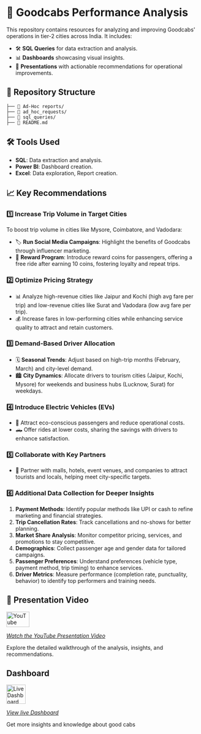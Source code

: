 # 🚖 Goodcabs Performance Analysis

This repository contains resources for analyzing and improving Goodcabs' operations in tier-2 cities across India. It includes:

- 🛠️ **SQL Queries** for data extraction and analysis.
- 📊 **Dashboards** showcasing visual insights.
- 📑 **Presentations** with actionable recommendations for operational improvements.

## 📁 Repository Structure
```
├── 📂 Ad-Hoc reports/          
├── 📂 ad_hoc_requests/                  
├── 📂 sql_queries/             
├── 📄 README.md                     
```

## 🛠️ Tools Used
- **SQL**: Data extraction and analysis.
- **Power BI**: Dashboard creation.
- **Excel**: Data exploration, Report creation.

## 📈 Key Recommendations

### 1️⃣ Increase Trip Volume in Target Cities
To boost trip volume in cities like Mysore, Coimbatore, and Vadodara:
- 🏷️ **Run Social Media Campaigns**: Highlight the benefits of Goodcabs through influencer marketing.
- 🎁 **Reward Program**: Introduce reward coins for passengers, offering a free ride after earning 10 coins, fostering loyalty and repeat trips.

### 2️⃣ Optimize Pricing Strategy
- 📊 Analyze high-revenue cities like Jaipur and Kochi (high avg fare per trip) and low-revenue cities like Surat and Vadodara (low avg fare per trip).
- 💰 Increase fares in low-performing cities while enhancing service quality to attract and retain customers.

### 3️⃣ Demand-Based Driver Allocation
- 🗓️ **Seasonal Trends**: Adjust based on high-trip months (February, March) and city-level demand.
- 🏙️ **City Dynamics**: Allocate drivers to tourism cities (Jaipur, Kochi, Mysore) for weekends and business hubs (Lucknow, Surat) for weekdays.

### 4️⃣ Introduce Electric Vehicles (EVs)
- 🌱 Attract eco-conscious passengers and reduce operational costs.
- 🛻 Offer rides at lower costs, sharing the savings with drivers to enhance satisfaction.

### 5️⃣ Collaborate with Key Partners
- 🏨 Partner with malls, hotels, event venues, and companies to attract tourists and locals, helping meet city-specific targets.

### 6️⃣ Additional Data Collection for Deeper Insights
1. **Payment Methods**: Identify popular methods like UPI or cash to refine marketing and financial strategies.
2. **Trip Cancellation Rates**: Track cancellations and no-shows for better planning.
3. **Market Share Analysis**: Monitor competitor pricing, services, and promotions to stay competitive.
4. **Demographics**: Collect passenger age and gender data for tailored campaigns.
5. **Passenger Preferences**: Understand preferences (vehicle type, payment method, trip timing) to enhance services.
6. **Driver Metrics**: Measure performance (completion rate, punctuality, behavior) to identify top performers and training needs.

## 🎥 Presentation Video
<a href="https://www.youtube.com/your-video-link" target="_blank">
  <img src="https://upload.wikimedia.org/wikipedia/commons/4/42/YouTube_icon_%282013-2017%29.png" alt="YouTube Presentation Video" width="60" height="40">

_[Watch the YouTube Presentation Video](https://www.youtue.com/yur-vido-lik)_
  
Explore the detailed walkthrough of the analysis, insights, and recommendations.

## Dashboard
<a href="https://www.youtube.com/your-video-link" target="_blank">
  <img src="https://img.icons8.com/?size=100&id=3sGOUDo9nJ4k&format=png&color=000000" alt="Live Dashboard" width="50" height="50">

_[View live Dashboard](https://app.powerbi.com/view?r=eyJrIjoiNTA0YjA2OGQtMzA4ZS00ZmFmLThjNDMtM2JiMzFjNzgzNzI4IiwidCI6ImZhNDQ2MjdjLTdiMmMtNDQxMi1iOTUyLWFiYTU5M2M4ODJkNiJ9)_
  
Get more insights and knowledge about good cabs





